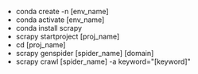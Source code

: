 - conda create -n [env_name]
- conda activate [env_name] 
- conda install scrapy
- scrapy startproject [proj_name]
- cd [proj_name]
- scrapy genspider [spider_name] [domain]
- scrapy crawl [spider_name] -a keyword="[keyword]"